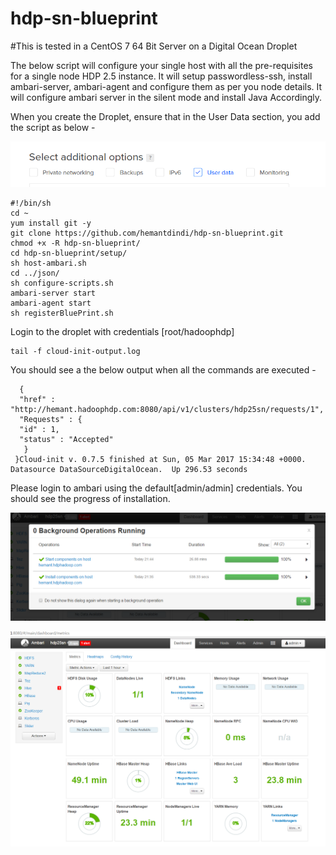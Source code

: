 # hdp-sn-blueprint

#This is tested in a CentOS 7 64 Bit Server on a Digital Ocean Droplet

The below script will configure your single host with all the pre-requisites for a single node HDP 2.5 instance.
It will setup passwordless-ssh, install ambari-server, ambari-agent and configure them as per you node details.
It will configure ambari server in the silent mode and install Java Accordingly.

When you create the Droplet, ensure that in the User Data section, you add the script as below - 

![Alt text](./Droplet-Data.PNG) 

	#!/bin/sh
	cd ~
	yum install git -y
	git clone https://github.com/hemantdindi/hdp-sn-blueprint.git
	chmod +x -R hdp-sn-blueprint/
	cd hdp-sn-blueprint/setup/
	sh host-ambari.sh
	cd ../json/
	sh configure-scripts.sh
	ambari-server start
	ambari-agent start
	sh registerBluePrint.sh

Login to the droplet with credentials [root/hadoophdp]
	
	tail -f cloud-init-output.log
   
You should see a the below output when all the commands are executed -

      {
      "href" : "http://hemant.hadoophdp.com:8080/api/v1/clusters/hdp25sn/requests/1",
      "Requests" : {
      "id" : 1,
      "status" : "Accepted"
       } 
     }Cloud-init v. 0.7.5 finished at Sun, 05 Mar 2017 15:34:48 +0000. Datasource DataSourceDigitalOcean.  Up 296.53 seconds

Please login to ambari using the default[admin/admin] credentials. You should see the progress of installation.
 
![Alt text](./Ambari-BP-1.PNG)
  
![Alt text](./Ambari-BP-2.PNG)



